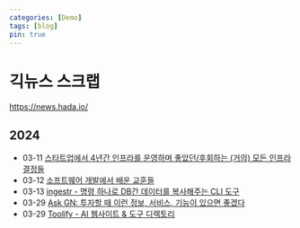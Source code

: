 ```yaml
---
categories: [Demo]
tags: [blog]
pin: true
---
```


# 긱뉴스 스크랩
https://news.hada.io/

## 2024

- 03-11 [스타트업에서 4년간 인프라를 운영하며 좋았던/후회하는 (거의) 모든 인프라 결정들](https://news.hada.io/topic?id=13564)
- 03-12 [소프트웨어 개발에서 배운 교훈들](https://news.hada.io/topic?id=13641)
- 03-13 [ingestr - 명령 하나로 DB간 데이터를 복사해주는 CLI 도구](https://news.hada.io/topic?id=13578)
- 03-29 [Ask GN: 투자할 때 이런 정보, 서비스, 기능이 있으면 좋겠다](https://news.hada.io/topic?id=14039)
- 03-29 [Toolify - AI 웹사이트 & 도구 디렉토리](https://news.hada.io/topic?id=14036)